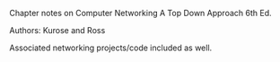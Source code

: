 Chapter notes on Computer Networking A Top Down Approach 6th Ed.

Authors: Kurose and Ross

Associated networking projects/code included as well. 
